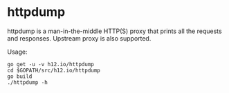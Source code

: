 httpdump
========

httpdump is a man-in-the-middle HTTP(S) proxy that prints all the requests and responses. Upstream proxy is also supported.

Usage:

```
go get -u -v h12.io/httpdump
cd $GOPATH/src/h12.io/httpdump
go build
./httpdump -h
```
